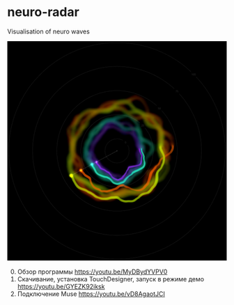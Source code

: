 # neuro-radar
Visualisation of neuro waves

![neuro-radar](/Files/Snap.4.png)

0. Обзор программы https://youtu.be/MyDBydYVPV0
1. Скачивание, установка TouchDesigner, запуск в режиме демо https://youtu.be/GYEZK92iksk
2. Подключение Muse https://youtu.be/vD8AgaotJCI
